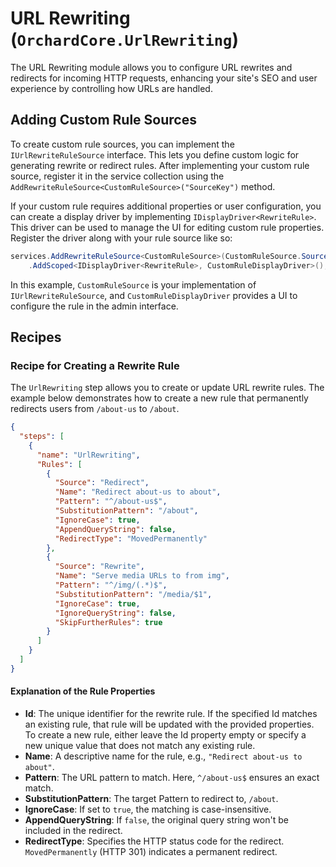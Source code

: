 # URL Rewriting (`OrchardCore.UrlRewriting`)

The URL Rewriting module allows you to configure URL rewrites and redirects for incoming HTTP requests, enhancing your site's SEO and user experience by controlling how URLs are handled.

## Adding Custom Rule Sources

To create custom rule sources, you can implement the `IUrlRewriteRuleSource` interface. This lets you define custom logic for generating rewrite or redirect rules. After implementing your custom rule source, register it in the service collection using the `AddRewriteRuleSource<CustomRuleSource>("SourceKey")` method.

If your custom rule requires additional properties or user configuration, you can create a display driver by implementing `IDisplayDriver<RewriteRule>`. This driver can be used to manage the UI for editing custom rule properties. Register the driver along with your rule source like so:

```csharp
services.AddRewriteRuleSource<CustomRuleSource>(CustomRuleSource.SourceName)
    .AddScoped<IDisplayDriver<RewriteRule>, CustomRuleDisplayDriver>();
```

In this example, `CustomRuleSource` is your implementation of `IUrlRewriteRuleSource`, and `CustomRuleDisplayDriver` provides a UI to configure the rule in the admin interface.

## Recipes

### Recipe for Creating a Rewrite Rule

The `UrlRewriting` step allows you to create or update URL rewrite rules. The example below demonstrates how to create a new rule that permanently redirects users from `/about-us` to `/about`.

```json
{
  "steps": [
    {
      "name": "UrlRewriting",
      "Rules": [
        {
          "Source": "Redirect",
          "Name": "Redirect about-us to about",
          "Pattern": "^/about-us$",
          "SubstitutionPattern": "/about",
          "IgnoreCase": true,
          "AppendQueryString": false,
          "RedirectType": "MovedPermanently"
        },
        {
          "Source": "Rewrite",
          "Name": "Serve media URLs to from img",
          "Pattern": "^/img/(.*)$",
          "SubstitutionPattern": "/media/$1",
          "IgnoreCase": true,
          "IgnoreQueryString": false,
          "SkipFurtherRules": true
        }
      ]
    }
  ]
}
```

#### Explanation of the Rule Properties

- **Id**: The unique identifier for the rewrite rule. If the specified Id matches an existing rule, that rule will be updated with the provided properties. To create a new rule, either leave the Id property empty or specify a new unique value that does not match any existing rule.
- **Name**: A descriptive name for the rule, e.g., `"Redirect about-us to about"`.
- **Pattern**: The URL pattern to match. Here, `^/about-us$` ensures an exact match.
- **SubstitutionPattern**: The target Pattern to redirect to, `/about`.
- **IgnoreCase**: If set to `true`, the matching is case-insensitive.
- **AppendQueryString**: If `false`, the original query string won't be included in the redirect.
- **RedirectType**: Specifies the HTTP status code for the redirect. `MovedPermanently` (HTTP 301) indicates a permanent redirect.
